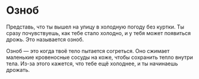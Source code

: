 # Озноб

Представь, что ты вышел на улицу в холодную погоду без куртки. Ты сразу почувствуешь, как тебе стало холодно, и у тебя может появиться дрожь. Это называется озноб.

Озноб — это когда твоё тело пытается согреться. Оно сжимает маленькие кровеносные сосуды на коже, чтобы сохранить тепло внутри тела. Из-за этого кажется, что тебе ещё холоднее, и ты начинаешь дрожать.